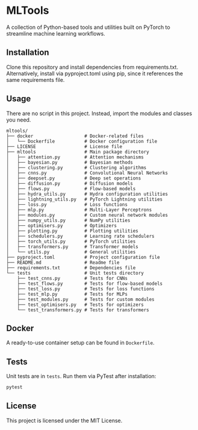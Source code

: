 # MLTools

A collection of Python-based tools and utilities built on PyTorch to streamline machine learning workflows.

## Installation

Clone this repository and install dependencies from requirements.txt.
Alternatively, install via pyproject.toml using pip, since it references the same requirements file.

## Usage

There are no script in this project. Instead, import the modules and classes you need.
```
mltools/
├── docker                   # Docker-related files
│   └── Dockerfile           # Docker configuration file
├── LICENSE                  # License file
├── mltools                  # Main package directory
│   ├── attention.py         # Attention mechanisms
│   ├── bayesian.py          # Bayesian methods
│   ├── clustering.py        # Clustering algorithms
│   ├── cnns.py              # Convolutional Neural Networks
│   ├── deepset.py           # Deep set operations
│   ├── diffusion.py         # Diffusion models
│   ├── flows.py             # Flow-based models
│   ├── hydra_utils.py       # Hydra configuration utilities
│   ├── lightning_utils.py   # PyTorch Lightning utilities
│   ├── loss.py              # Loss functions
│   ├── mlp.py               # Multi-Layer Perceptrons
│   ├── modules.py           # Custom neural network modules
│   ├── numpy_utils.py       # NumPy utilities
│   ├── optimisers.py        # Optimizers
│   ├── plotting.py          # Plotting utilities
│   ├── schedulers.py        # Learning rate schedulers
│   ├── torch_utils.py       # PyTorch utilities
│   ├── transformers.py      # Transformer models
│   └── utils.py             # General utilities
├── pyproject.toml           # Project configuration file
├── README.md                # Readme file
├── requirements.txt         # Dependencies file
└── tests                    # Unit tests directory
    ├── test_cnns.py         # Tests for CNNs
    ├── test_flows.py        # Tests for flow-based models
    ├── test_loss.py         # Tests for loss functions
    ├── test_mlp.py          # Tests for MLPs
    ├── test_modules.py      # Tests for custom modules
    ├── test_optimisers.py   # Tests for optimizers
    └── test_transformers.py # Tests for transformers
```

## Docker

A ready-to-use container setup can be found in `Dockerfile`.

## Tests

Unit tests are in `tests`. Run them via PyTest after installation:

```bash
pytest
```

## License

This project is licensed under the MIT License.
